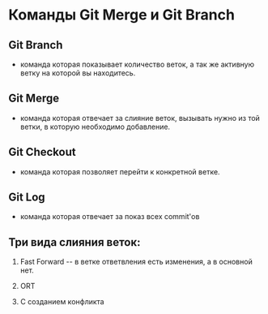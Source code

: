 # Команды Git Merge и Git Branch

## Git Branch 
- команда которая показывает количество веток, а так же активную ветку на которой вы находитесь. 

## Git Merge 
- команда которая отвечает за слияние веток, вызывать нужно из той ветки, в которую необходимо добавление.

## Git Checkout
- команда которая позволяет перейти к конкретной ветке.
  
## Git Log
- команда которая отвечает за показ всех commit'ов

## Три вида слияния веток:

1) Fast Forward
-- в ветке ответвления есть изменения, а в основной нет.
2) ORT

3) С созданием конфликта
